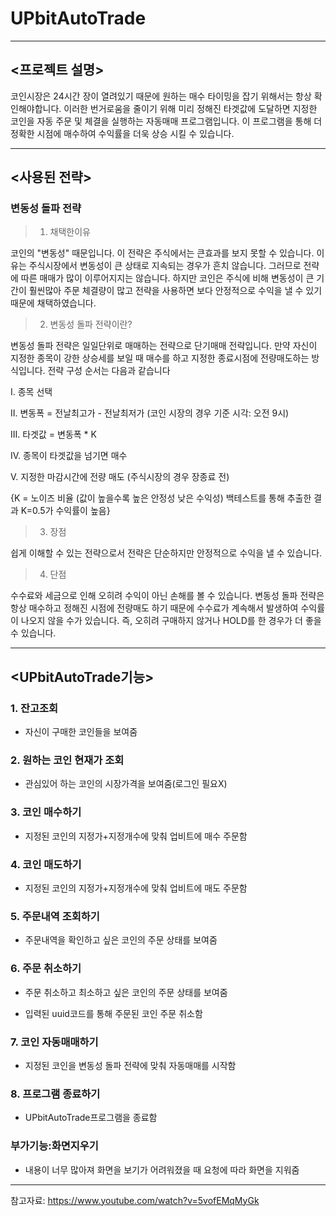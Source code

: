 # UPbitAutoTrade
***
## <프로젝트 설명>
코인시장은 24시간 장이 열려있기 때문에 원하는 매수 타이밍을 잡기 위해서는 항상 확인해야합니다. 이러한 번거로움을 줄이기 위해 미리 정해진 타겟값에 도달하면 지정한 코인을 자동 주문 및 체결을 실행하는 자동매매 프로그램입니다. 이 프로그램을 통해 더 정확한 시점에 매수하여 수익률을 더욱 상승 시킬 수 있습니다.
***
## <사용된 전략>
### 변동성 돌파 전략
>1. 채택한이유

코인의 "변동성" 때문입니다. 이 전략은 주식에서는 큰효과를 보지 못할 수 있습니다. 이유는 주식시장에서 변동성이 큰 상태로 지속되는 경우가 흔치 않습니다. 그러므로 전략에 따른 매매가 많이 이루어지지는 않습니다. 하지만 코인은 주식에 비해 변동성이 큰 기간이 훨씬많아 주문 체결량이 많고 전략을 사용하면 보다 안정적으로 수익을 낼 수 있기 때문에 채택하였습니다.
>2. 변동성 돌파 전략이란?

변동성 돌파 전략은 일일단위로 매매하는 전략으로 단기매매 전략입니다. 만약 자신이 지정한 종목이 강한 상승세를 보일 때 매수를 하고 지정한 종료시점에 전량매도하는 방식입니다. 전략 구성 순서는 다음과 같습니다

I. 종목 선택

II. 변동폭 = 전날최고가 - 전날최저가 (코인 시장의 경우 기준 시각: 오전 9시)

III. 타겟값 = 변동폭 * K

IV. 종목이 타겟값을 넘기면 매수

V. 지정한 마감시간에 전량 매도 (주식시장의 경우 장종료 전)

{K = 노이즈 비율 (값이 높을수록 높은 안정성 낮은 수익성) 백테스트를 통해 추출한 결과 K=0.5가 수익률이 높음}

>3. 장점

쉽게 이해할 수 있는 전략으로서 전략은 단순하지만 안정적으로 수익을 낼 수 있습니다.

>4. 단점

수수료와 세금으로 인해 오히려 수익이 아닌 손해를 볼 수 있습니다. 변동성 돌파 전략은 항상 매수하고 정해진 시점에 전량매도 하기 때문에 수수료가 계속해서 발생하여 수익률이 나오지 않을 수가 있습니다. 즉, 오히려 구매하지 않거나 HOLD를 한 경우가 더 좋을 수 있습니다.
***
## <UPbitAutoTrade기능>
### 1. 잔고조회

* 자신이 구매한 코인들을 보여줌

### 2. 원하는 코인 현재가 조회

* 관심있어 하는 코인의 시장가격을 보여줌(로그인 필요X)

### 3. 코인 매수하기

* 지정된 코인의 지정가+지정개수에 맞춰 업비트에 매수 주문함

### 4. 코인 매도하기

* 지정된 코인의 지정가+지정개수에 맞춰 업비트에 매도 주문함

### 5. 주문내역 조회하기

* 주문내역을 확인하고 싶은 코인의 주문 상태를 보여줌

### 6. 주문 취소하기

* 주문 취소하고 최소하고 싶은 코인의 주문 상태를 보여줌

* 입력된 uuid코드를 통해 주문된 코인 주문 취소함

### 7. 코인 자동매매하기

* 지정된 코인을 변동성 돌파 전략에 맞춰 자동매매를 시작함

### 8. 프로그램 종료하기

* UPbitAutoTrade프로그램을 종료함

### 부가기능:화면지우기

* 내용이 너무 많아져 화면을 보기가 어려워졌을 때 요청에 따라 화면을 지워줌

***

참고자료: <https://www.youtube.com/watch?v=5vofEMqMyGk>
